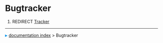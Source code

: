 # Bugtracker
1.  REDIRECT [Tracker](Tracker.md)



---
![](images/Right_arrow.png) [documentation index](../README.md) > Bugtracker
